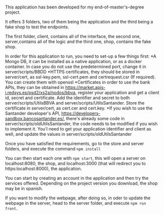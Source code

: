 This application has been developed for my end-of-master's-degree project.

It offers 3 folders, two of them being the application and the third being a fake shop to test the endpoints.

The first folder, client, contains all of the interface, the second one, server,contains all of the logic and the third one, shop, contains the fake shop.

In order for this application to run, you need to set-up a few things first:
*A Mongo DB, it can be installed as a native application, or as a docker container. In case you do not use the predetermined port, change it in server/scripts/BBDD
*HTTPS certificates, they should be stored in server/cert, as ssl-key.pem, ssl-cert.pem and certrequest.csr (If required). You can create them with openssl
*Certificates in order to use the bank APIs, they can be obtained in <https://market.apis-i.redsys.es/psd2/xs2a/nodos/bbva>, register your application and get a client id, secret and certificate. Add the identifier and secret to both server/scripts/UtilsBBVA and server/scripts/UtilsSantander. Store the certificate in server/cert, as cert.cer and cert.key.
*If you wish to use the Santander developer's API, <https://developers-sandbox.bancosantander.es/>, there's already some code in server/scripts/oldUtilsSantander, the code needs to be modified if you wish to implement it. You'l need to get your application identifier and client as well, and update the values in server/scripts/oldUtilsSantander

Once you have satisfied the requirements, go to the store and server folders, and execute the command `npm install`

You can then start each one with `npm start`, this will open a server on localhost:8080, the shop, and localhost:3000 (that will redirect you to https:localhost:8000), the application.

You can start by creating an account in the application and then try the services offered. Depending on the project version you download, the shop may be in spanish.

If you want to modify the webpage, after doing so, in oder to update the webpage in the server, head to the server folder, and execute `npm run front`.